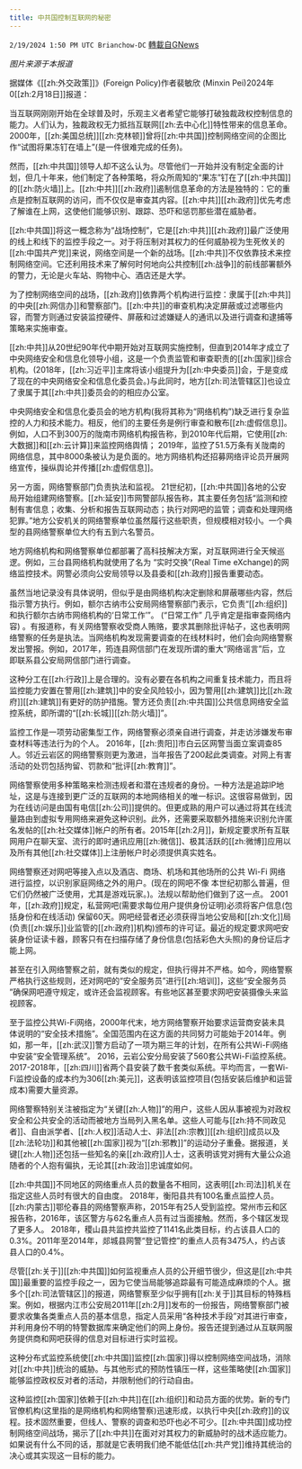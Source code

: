 ```yaml
---
title: 中共国控制互联网的秘密
---
```

`2/19/2024 1:50 PM UTC Brianchow-DC` [轉載自GNews](https://gnews.org/articles/2322988)

*图片来源于本报道*

据媒体《[[zh:外交政策]]》(Foreign Policy)作者裴敏欣 (Minxin Pei)2024年0[[zh:2月18日]]报道：

当互联网刚刚开始在全球普及时，乐观主义者希望它能够打破独裁政权控制信息的能力。人们认为，独裁政权无力抵挡互联网[[zh:去中心化]]特性带来的信息革命。 2000年，[[zh:美国总统]][[zh:克林顿]]曾将[[zh:中共国]]控制网络空间的企图比作“试图将果冻钉在墙上”(是一件很难完成的任务)。

然而，[[zh:中共国]]领导人却不这么认为。尽管他们一开始并没有制定全面的计划，但几十年来，他们制定了各种策略，将众所周知的“果冻”钉在了[[zh:中共国]]的[[zh:防火墙]]上。[[zh:中共]][[zh:政府]]遏制信息革命的方法是独特的：它的重点是控制互联网的访问，而不仅仅是审查其内容。[[zh:中共]][[zh:政府]]优先考虑了解谁在上网，这使他们能够识别、跟踪、恐吓和惩罚那些潜在威胁者。

[[zh:中共国]]将这一概念称为“战场控制”，它是[[zh:中共]][[zh:政府]]最广泛使用的线上和线下的监控手段之一。对于将压制对其权力的任何威胁视为生死攸关的[[zh:中国共产党]]来说，网络空间是一个新的战场。[[zh:中共]]不仅依靠技术来控制网络空间。它还利用技术来了解何时何地向公共控制[[zh:战争]]的前线部署额外的警力，无论是火车站、购物中心、酒店还是大学。

为了控制网络空间的战场，[[zh:政府]]依靠两个机构进行监控：隶属于[[zh:中共]]的中央[[zh:网信办]]和警察部门。[[zh:中共]]的审查机构决定屏蔽或过滤哪些内容，而警方则通过安装监控硬件、屏蔽和过滤嫌疑人的通讯以及进行调查和逮捕等策略来实施审查。

[[zh:中共]]从20世纪90年代中期开始对互联网实施控制，但直到2014年才成立了中央网络安全和信息化领导小组，这是一个负责监管和审查职责的[[zh:国家]]综合机构。(2018年，[[zh:习近平]]主席将该小组提升为[[zh:中央委员]]会，于是变成了现在的中央网络安全和信息化委员会。)与此同时，地方[[zh:司法管辖区]]也设立了隶属于其[[zh:中共]]委员会的的相应办公室。

中央网络安全和信息化委员会的地方机构(我将其称为“网络机构”)缺乏进行复杂监控的人力和技术能力。相反，他们的主要任务是例行审查和散布[[zh:虚假信息]]。例如，人口不到300万的陇南市网络机构报告称，到2010年代后期，它使用[[zh:大数据]]和[[zh:云计算]]来监控网络舆情； 2019年，监控了51.5万条有关陇南的网络信息，其中8000条被认为是负面的。地方网络机构还招募网络评论员开展网络宣传，操纵舆论并传播[[zh:虚假信息]]。

另一方面，网络警察部门负责执法和监视。 21世纪初，[[zh:中共国]]各地的公安局开始组建网络警察。[[zh:延安]]市网警部队报告称，其主要任务包括“监测和控制有害信息；收集、分析和报告互联网动态；执行对网吧的监管；调查和处理网络犯罪。”地方公安机关的网络警察单位虽然履行这些职责，但规模相对较小。一个典型的县网络警察单位大约有五到六名警员。

地方网络机构和网络警察单位都部署了高科技解决方案，对互联网进行全天候巡逻。例如，三台县网络机构就使用了名为 “实时交换”(Real Time eXchange)的网络监控技术。网警必须向公安局领导以及县委和[[zh:政府]]报告重要动态。

虽然当地记录没有具体说明，但似乎是由网络机构决定删除和屏蔽哪些内容，然后指示警方执行。例如，额尔古纳市公安局网络警察部门表示，它负责“[[zh:组织]]和执行额尔古纳市网络机构的‘日常工作’”。 (“日常工作” 几乎肯定是指审查网络内容) 。有报道称，有关网络警察收受商人贿赂，要求其删除批评帖子，这也表明网络警察的任务是执法。当网络机构发现需要调查的在线材料时，他们会向网络警察发出警报。例如，2017年，筠连县网信部门在发现所谓的重大“网络谣言”后，立即联系县公安局网信部门进行调查。

这种分工在[[zh:行政]]上是合理的。没有必要在各机构之间重复技术能力，而且将监控能力安置在警用[[zh:建筑]]中的安全风险较小，因为警用[[zh:建筑]]比[[zh:政府]][[zh:建筑]]有更好的防护措施。警方还负责[[zh:中共国]]公共信息网络安全监控系统，即所谓的“[[zh:长城]][[zh:防火墙]]”。

监控工作是一项劳动密集型工作，网络警察必须亲自进行调查，并走访涉嫌发布审查材料等违法行为的个人。 2016年，[[zh:贵阳]]市白云区网警当面立案调查85人。邻近云岩区的网络警察则更为激进，当年报告了200起此类调查。对网上有害活动的处罚包括拘留、罚款和“批评[[zh:教育]]”。

网络警察使用多种策略来检测违规者和潜在违规者的身份。一种方法是追踪IP地址，这是与连接到更广泛的互联网的本地网络相关的唯一标识。这很容易做到，因为在线访问是由国有电信[[zh:公司]]提供的。但更成熟的用户可以通过将其在线流量路由到虚拟专用网络来避免这种识别。此外，还需要采取额外措施来识别允许匿名发帖的[[zh:社交媒体]]帐户的所有者。2015年[[zh:2月]]，新规定要求所有互联网用户在聊天室、流行的即时通讯应用[[zh:微信]]、极其活跃的[[zh:微博]]应用以及所有其他[[zh:社交媒体]]上注册帐户时必须提供真实姓名。

网络警察还对网吧等接入点以及酒店、商场、机场和其他场所的公共 Wi-Fi 网络进行监控，以识别家庭网络之外的用户。(现在的网吧不像 本世纪初那么普遍，但它们仍然被广泛使用，尤其是游戏玩家。)。法规以帮助他们做到了这一点。 2001年，[[zh:政府]]规定，私营网吧(需要求每位用户提供身份证明)必须将客户信息(包括身份和在线活动) 保留60天。网吧经营者还必须获得当地公安局和[[zh:文化]]局(负责[[zh:娱乐]]业监管的[[zh:政府]]机构)颁布的许可证。最近的规定要求网吧安装身份证读卡器，顾客只有在扫描存储了身份信息(包括彩色大头照)的身份证后才能上网。

甚至在引入网络警察之前，就有类似的规定，但执行得并不严格。如今，网络警察严格执行这些规则，还对网吧的“安全服务员”进行[[zh:培训]]，这些“安全服务员 ”确保网吧遵守规定，或许还会监视顾客。有些地区甚至要求网吧安装摄像头来监视顾客。

至于监控公共Wi-Fi网络，2000年代末，地方网络警察开始要求运营商安装未具体说明的“安全技术措施”。全国范围内在这方面的共同努力可能始于2014年。例如，那一年，[[zh:武汉]]警方启动了一项为期三年的计划，在所有公共Wi-Fi网络中安装“安全管理系统”。 2016，云岩公安分局安装了560套公共Wi-Fi监控系统。 2017-2018年，[[zh:四川]]省两个县安装了数千套类似系统。平均而言，一套Wi-Fi监控设备的成本约为306[[zh:美元]]，这表明该监控项目(包括安装后维护和运营成本)需要大量资源。

网络警察特别关注被指定为“关键[[zh:人物]]”的用户，这些人因从事被视为对政权安全和公共安全的活动而被地方当局列入黑名单。这些人可能与[[zh:持不同政见者]]、自由派学者、[[zh:人权]]活动人士、非法[[zh:宗教]][[zh:组织]]成员以及[[zh:法轮功]]和其他被[[zh:国家]]视为“[[zh:邪教]]”的运动分子重叠。据报道，关键[[zh:人物]]还包括一些知名的亲[[zh:政府]]人士，这表明该党对拥有大量公众追随者的个人抱有偏执，无论其[[zh:政治]]忠诚度如何。

[[zh:中共国]]不同地区的网络重点人员的数量各不相同，这表明[[zh:司法]]机关在指定这些人员时有很大的自由度。 2018年，衡阳县共有100名重点监控人员。[[zh:内蒙古]]鄂伦春县的网络警察声称，2015年有25人受到监控。常州市云和区报告称，2016年，该区警方与62名重点人员有过当面接触。然而，多个辖区发现了更多人。 2018年，稷山县共监控共监控了1141名此类目标，约占该县人口的0.3%。2011年至2014年，郯城县网警“登记管控”的重点人员有3475人，约占该县人口的0.4%。

尽管[[zh:关于]][[zh:中共国]]如何监视重点人员的公开细节很少，但这是[[zh:中共国]]最重要的监控手段之一，因为它使当局能够追踪最有可能造成麻烦的个人。据多个[[zh:司法管辖区]]的报道，网络警察至少似乎拥有[[zh:关于]]其目标的特殊档案。例如，根据内江市公安局2011年[[zh:2月]]发布的一份报告，网络警察部门被要求收集各类重点人员的基本信息，指定人员采用“各种技术手段”对其进行审查，并利用身份不明的特警数据库来确定他们的网上身份。报告还提到通过从互联网服务提供商和网吧获得的信息对目标进行实时监视。

这种分布式监控系统使[[zh:中共国]]监控[[zh:国家]]得以控制网络空间战场，消除对[[zh:中共]]统治的威胁。与其他形式的预防性镇压一样，这些策略使[[zh:国家]]能够监控政权反对者的活动，并限制他们的行动自由。

这种监控[[zh:国家]]依赖于[[zh:中共]]在[[zh:组织]]和动员方面的优势。新的专门官僚机构(这里指的是网络机构和网络警察)迅速形成，以执行中央[[zh:政府]]的议程。技术固然重要，但线人、警察的调查和恐吓也必不可少。[[zh:中共国]]成功控制网络空间战场，揭示了[[zh:中共]]在面对对其权力的新威胁时的战术适应能力。如果说有什么不同的话，那就是它表明我们绝不能低估[[zh:共产党]]维持其统治的决心或其实现这一目标的能力。
